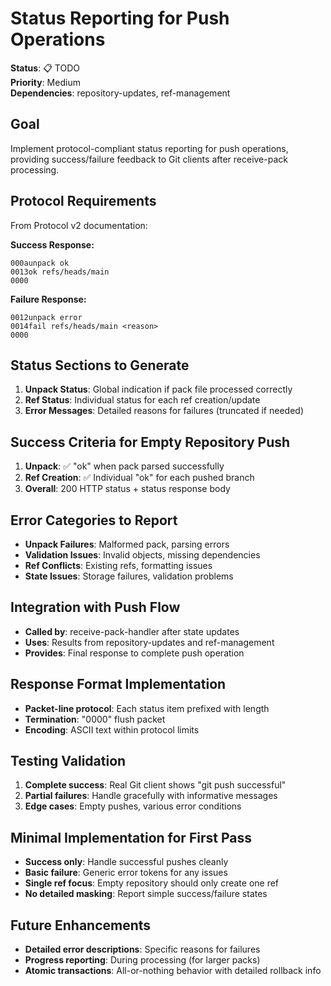 # Status Reporting for Push Operations
**Status**: 📋 TODO  
**Priority**: Medium  
**Dependencies**: repository-updates, ref-management

## Goal
Implement protocol-compliant status reporting for push operations, providing success/failure feedback to Git clients after receive-pack processing.

## Protocol Requirements
From Protocol v2 documentation:

**Success Response:**
```
000aunpack ok
0013ok refs/heads/main
0000
```

**Failure Response:**
```
0012unpack error
0014fail refs/heads/main <reason>
0000
```

## Status Sections to Generate
1. **Unpack Status**: Global indication if pack file processed correctly
2. **Ref Status**: Individual status for each ref creation/update
3. **Error Messages**: Detailed reasons for failures (truncated if needed)

## Success Criteria for Empty Repository Push
1. **Unpack**: ✅ "ok" when pack parsed successfully
2. **Ref Creation**: ✅ Individual "ok" for each pushed branch
3. **Overall**: 200 HTTP status + status response body

## Error Categories to Report
- **Unpack Failures**: Malformed pack, parsing errors
- **Validation Issues**: Invalid objects, missing dependencies
- **Ref Conflicts**: Existing refs, formatting issues
- **State Issues**: Storage failures, validation problems

## Integration with Push Flow
- **Called by**: receive-pack-handler after state updates
- **Uses**: Results from repository-updates and ref-management
- **Provides**: Final response to complete push operation

## Response Format Implementation
- **Packet-line protocol**: Each status item prefixed with length
- **Termination**: "0000" flush packet
- **Encoding**: ASCII text within protocol limits

## Testing Validation
1. **Complete success**: Real Git client shows "git push successful"
2. **Partial failures**: Handle gracefully with informative messages
3. **Edge cases**: Empty pushes, various error conditions

## Minimal Implementation for First Pass
- **Success only**: Handle successful pushes cleanly
- **Basic failure**: Generic error tokens for any issues
- **Single ref focus**: Empty repository should only create one ref
- **No detailed masking**: Report simple success/failure states

## Future Enhancements
- **Detailed error descriptions**: Specific reasons for failures
- **Progress reporting**: During processing (for larger packs)
- **Atomic transactions**: All-or-nothing behavior with detailed rollback info